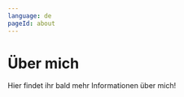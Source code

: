 ```yaml
---
language: de
pageId: about
---
```


# Über mich

Hier findet ihr bald mehr Informationen über mich!
